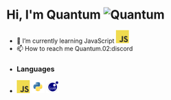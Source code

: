 <h1>Hi, I'm Quantum <img src="https://www.google.com/url?sa=i&url=https%3A%2F%2Fgithub.com%2Ftopics%2Fjavascript&psig=AOvVaw2h8ymRtL0rEP120XGetM90&ust=1729779538506000&source=images&cd=vfe&opi=89978449&ved=0CBQQjRxqFwoTCLjZ4ojZpIkDFQAAAAAdAAAAABAJ" alt="Quantum"/></h1>

- 🌱 I’m currently learning JavaScript <code><img height="30" alt="csharp" src="https://raw.githubusercontent.com/github/explore/80688e429a7d4ef2fca1e82350fe8e3517d3494d/topics/javascript/javascript.png"></code>
- 📫 How to reach me Quantum.02:discord
- ### Languages
- <code><img height="30" alt="csharp" src="https://raw.githubusercontent.com/github/explore/80688e429a7d4ef2fca1e82350fe8e3517d3494d/topics/javascript/javascript.png"></code>
<code><img height="30" alt="python" src="https://raw.githubusercontent.com/github/explore/80688e429a7d4ef2fca1e82350fe8e3517d3494d/topics/python/python.png"></code>
<code><img height="30" alt="lua" src="https://raw.githubusercontent.com/github/explore/80688e429a7d4ef2fca1e82350fe8e3517d3494d/topics/lua/lua.png"></code>
  


